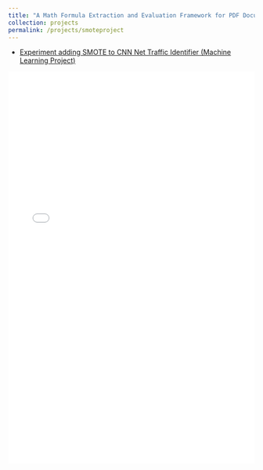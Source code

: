 ```yaml
---
title: "A Math Formula Extraction and Evaluation Framework for PDF Documents"
collection: projects
permalink: /projects/smoteproject
---
```


- [Experiment adding SMOTE to CNN Net Traffic Identifier (Machine Learning Project)](https://github.com/ConorGagliardi/Deep-Packet)<br>

<iframe src="/files/SMOTE_PROJECT_RESEARCH_PAPER.pdf" width="100%" height="800" frameborder="no" border="0" marginwidth="0" marginheight="0"></iframe>


